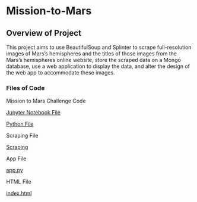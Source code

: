 # Mission-to-Mars

## Overview of Project
This project aims to use BeautifulSoup and Splinter to scrape full-resolution images of Mars’s hemispheres and the titles of those images from the Mars’s hemispheres online website, store the scraped data on a Mongo database, use a web application to display the data, and alter the design of the web app to accommodate these images.

### Files of Code

Mission to Mars Challenge Code

[Jupyter Notebook File](https://github.com/lindaxie7/Income-Prediction/blob/main/data_cleaning.ipynb)

[Python File](https://github.com/lindaxie7/Income-Prediction/blob/main/income_ML_model.ipynb)

Scraping File

[Scraping](https://github.com/lindaxie7/Income-Prediction/blob/main/income_ML_model.ipynb)

App File

[app.py](https://github.com/lindaxie7/Income-Prediction/blob/main/income_ML_model.ipynb)

HTML File

[index.html](https://github.com/lindaxie7/Income-Prediction/blob/main/income_ML_model.ipynb)




